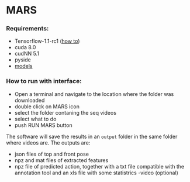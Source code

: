 # MARS

### Requirements:
- Tensorflow-1.1-rc1 ([how to](http://www.nvidia.com/object/gpu-accelerated-applications-tensorflow-installation.html))
- cuda 8.0
- cudNN 5.1
- pyside
- [models](http://www.vision.caltech.edu/~segalinc/git_data/gui/v1_7.zip)

### How to run with interface:
- Open a terminal and navigate to the location where the folder was downloaded
- double click on MARS icon
- select the folder contaning the seq videos
- select what to do 
- push RUN MARS button

The software will save the results in an `output` folder in the same folder where videos are.
The outputs are:
- json files of top and front pose
- npz and mat files of extracted features 
- npz file of predicted action, together with a txt file compatible with the annotation tool and an xls file with some statistrics
-video (optional)


